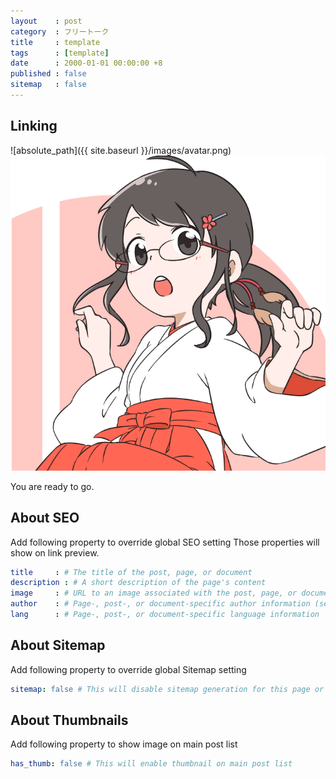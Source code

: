 ```yaml
---
layout    : post
category  : フリートーク
title     : template
tags      : [template]
date      : 2000-01-01 00:00:00 +8
published : false
sitemap   : false
---
```


## Linking

![absolute_path]({{ site.baseurl }}/images/avatar.png)
![relative_path](/images/avatar.png)

You are ready to go.

## About SEO

Add following property to override global SEO setting
Those properties will show on link preview.

```yaml
title     : # The title of the post, page, or document
description : # A short description of the page's content
image     : # URL to an image associated with the post, page, or document (e.g., /assets/page-pic.jpg)
author    : # Page-, post-, or document-specific author information (see Advanced usage)
lang      : # Page-, post-, or document-specific language information
```

## About Sitemap

Add following property to override global Sitemap setting

```yaml
sitemap: false # This will disable sitemap generation for this page or post
```

## About Thumbnails

Add following property to show image on main post list

```yaml
has_thumb: false # This will enable thumbnail on main post list
```

